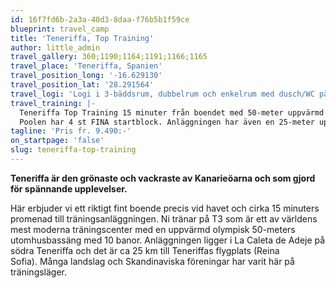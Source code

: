```yaml
---
id: 16f7fd6b-2a3a-40d3-8daa-f76b5b1f59ce
blueprint: travel_camp
title: 'Teneriffa, Top Training'
author: little_admin
travel_gallery: 360;1190;1164;1191;1166;1165
travel_place: 'Teneriffa, Spanien'
travel_position_long: '-16.629130'
travel_position_lat: '28.291564'
travel_logi: 'Logi i 3-bäddsrum, dubbelrum och enkelrum med dusch/WC på 3-stjärnigt hotell som har bla pool, jacuzzi, bar och restaurang. Alla måltider serveras som buffémåltider.'
travel_training: |-
  Teneriffa Top Training 15 minuter från boendet med 50-meter uppvärmd utomhuspool (10 banor).
  Poolen har 4 st FINA startblock. Anläggningen har även en 25-meter uppvärmd utomhusbassäng (6 banor).
tagline: 'Pris fr. 9.490:-'
on_startpage: 'false'
slug: teneriffa-top-training
---
```

<p><strong>Teneriffa är den grönaste och vackraste av Kanarieöarna och som gjord för spännande upplevelser.</strong></p>
<p>Här erbjuder vi ett riktigt fint boende precis vid havet och cirka 15 minuters promenad till träningsanläggningen. Ni tränar på T3 som är ett av världens mest moderna träningscenter med en uppvärmd olympisk 50-meters utomhusbassäng med 10 banor. Anläggningen ligger i La Caleta de Adeje på södra Teneriffa och det är ca 25 km till Teneriffas flygplats (Reina Sofia). Många landslag och Skandinaviska föreningar har varit här på träningsläger.</p>
